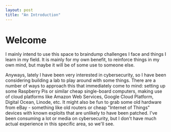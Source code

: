 ```yaml
---
layout: post
title: "An Introduction"
---
```


# Welcome

I mainly intend to use this space to braindump challenges I face and things I learn in my field. It is mainly for my own benefit, to reinforce things in my own mind, but maybe it will be of some use to someone else.

Anyways, lately I have been very interested in cybersecurity, so I have been considering building a lab to play around with some things. There are a number of ways to approach this that immediately come to mind: setting up some Raspberry Pis or similar cheap single-board computers, making use of cloud platforms like Amazon Web Services, Google Cloud Platform, Digital Ocean, Linode, etc. It might also be fun to grab some old hardware from eBay - something like old routers or cheap "Internet of Things" devices with known exploits that are unlikely to have been patched. I've been consuming a lot or media on cybersecurity, but I don't have much actual experience in this specific area, so we'll see.
